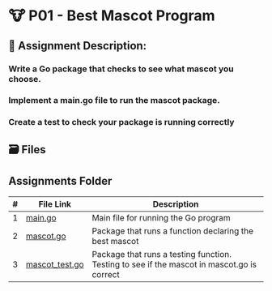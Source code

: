 # :cow: P01 - Best Mascot Program
## :bookmark_tabs: Assignment Description:
### Write a Go package that checks to see what mascot you choose. 
### Implement a main.go file to run the mascot package. 
### Create a test to check your package is running correctly

## :card_file_box: Files
##  Assignments Folder

|   #   |              File Link             |                                        Description                                         |
| :---: | ---------------------------------- | ------------------------------------------------------------------------------------------ |
|   1   |        [main.go](./main.go)        |                            Main file for running the Go program                            |
|   2   |      [mascot.go](./mascot.go)      |                   Package that runs a function declaring the best mascot                   |
|   3   | [mascot_test.go](./mascot_test.go) | Package that runs a testing function. Testing to see if the mascot in mascot.go is correct |
